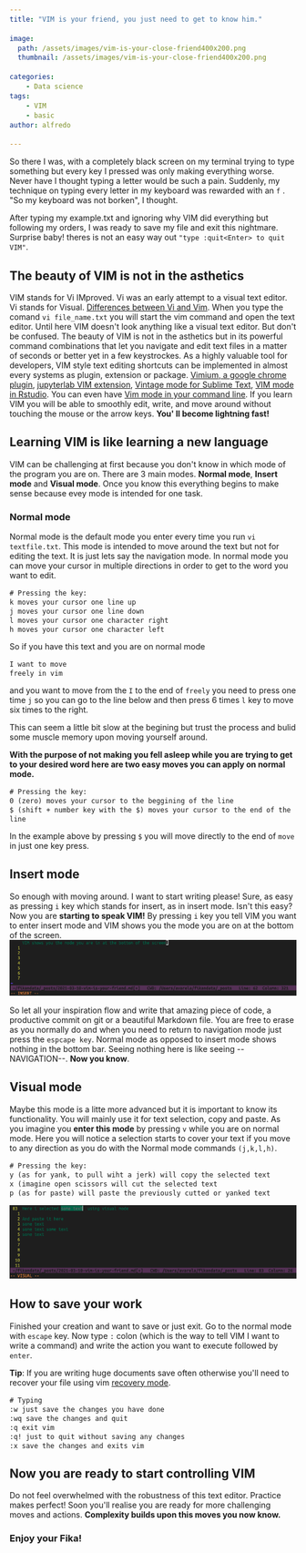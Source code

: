 ```yaml
---
title: "VIM is your friend, you just need to get to know him."

image: 
  path: /assets/images/vim-is-your-close-friend400x200.png
  thumbnail: /assets/images/vim-is-your-close-friend400x200.png

categories:
    - Data science 
tags:
    - VIM 
    - basic 
author: alfredo 

---
```


So there I was, with a completely black screen on my terminal trying to type something but every key I pressed was only making everything worse. Never have I thought typing a letter would be such a pain. 
Suddenly, my technique on typing every letter in my keyboard was rewarded with an `f` . "So my keyboard was not borken", I thought.

After typing my example.txt and ignoring why VIM did everything but following my orders, I was ready to save my file and exit this nightmare. Surprise baby! theres is not an easy way out `"type :quit<Enter> to quit VIM"`. 

## The beauty of VIM is not in the asthetics

VIM stands for Vi IMproved. Vi was an early attempt to a visual text editor. Vi stands for Visual. [Differences between Vi and Vim](https://www.shell-tips.com/linux/vi-vs-vim/). When you type the comand `vi file_name.txt` you will start the vim command and open the text editor. Until here VIM doesn't look anything like a visual text editor. But don't be confused. The beauty of VIM is not in the asthetics but in its powerful command combinations that let you navigate and edit text files in a
matter of seconds or better yet in a few keystrockes. As a highly valuable tool for developers, VIM style text editing shortcuts can be implemented in almost every systems as plugin, extension or package. [Vimium, a google chrome plugin](https://chrome.google.com/webstore/detail/vimium/dbepggeogbaibhgnhhndojpepiihcmeb), [jupyterlab VIM extension](https://pypi.org/project/jupyterlab-vim/), [Vintage mode for Sublime Text](https://www.sublimetext.com/docs/3/vintage.html), [VIM mode in
Rstudio](https://blog.rstudio.com/2015/02/23/rstudio-0-99-preview-vim-mode-improvements/). You can even have [Vim mode in your command line](https://blog.sanctum.geek.nz/vi-mode-in-bash/).  If you learn VIM you will be able to smoothly edit, write, and move around without touching the mouse or the arrow keys. **You' ll become lightning fast!**


## Learning VIM is like learning a new language 

VIM can be challenging at first because you don't know in which mode of the program you are on. There are 3 main modes. **Normal mode**, **Insert mode** and **Visual mode**.  Once you know this everything begins to make sense because evey mode is intended for one task.

### Normal mode 

Normal mode is the default mode you enter every time you run `vi textfile.txt`. This mode is intended to move around the text but not for editing the text.  It is just lets say the navigation mode. 
In normal mode you can move your cursor in multiple directions in order to get to the word you want to edit. 

```
# Pressing the key:
k moves your cursor one line up 
j moves your cursor one line down 
l moves your cursor one character right 
h moves your cursor one character left
```

So if you have this text and you are on normal mode

```
I want to move
freely in vim 
```
and you want to move from the `I` to the end of `freely`  you need to press one time `j` so you can go to the line below and then press 6 times `l` key to move six times to the right. 

This can seem a little bit slow at the begining but trust the process and bulid some muscle memory upon moving yourself around. 

**With the purpose of not making you fell asleep while you are trying to get to your desired word here are two easy moves you can apply on normal mode.** 

```
# Pressing the key:
0 (zero) moves your cursor to the beggining of the line
$ (shift + number key with the $) moves your cursor to the end of the line 
```
In the example above by pressing `$` you will move directly to the end of `move` in just one key press. 


## Insert mode 

So enough with moving around. I want to start writing please! Sure, as easy as pressing `i` key which stands for insert, as in insert mode. Isn't this easy? Now you are **starting to speak VIM!** By pressing `i` key you tell VIM you want to enter insert mode and VIM shows you the mode you are on at the bottom of the screen.
![VIM shows you the mode](/assets/images/vim-shows-the-mode.png)


So let all your inspiration flow and write that amazing piece of code, a productive commit on git or a beautiful Markdown file. You are free to erase as you normally do and when you need to return to navigation mode just press the `espcape key`. 
Normal mode as opposed to insert mode shows nothing in the bottom bar. Seeing nothing here is like seeing -- NAVIGATION--. **Now you know**. 


## Visual mode 

Maybe this mode is a litte more advanced but it is important to know its functionality. You will mainly use it for text selection, copy and paste.  As you imagine you **enter this mode** by pressing `v` while you are on normal mode. Here you will notice a selection starts to cover your text if you move to any direction as you do with the Normal mode commands `(j,k,l,h)`. 

```
# Pressing the key:
y (as for yank, to pull wiht a jerk) will copy the selected text 
x (imagine open scissors will cut the selected text
p (as for paste) will paste the previously cutted or yanked text 
```
![VIM visual mode](/assets/images/vim-visual-mode.png)

## How to save your work 

Finished your creation and want to save or just exit. Go to the normal mode with `escape` key. Now type `:` colon (which is the way to tell VIM I want to write a command)  and write the action you want to execute followed by `enter`. 

**Tip**: If you are writing huge documents save often otherwise you'll need to recover your file using vim [recovery mode](https://vim.fandom.com/wiki/Recovering_files).  

```
# Typing
:w just save the changes you have done 
:wq save the changes and quit 
:q exit vim 
:q! just to quit without saving any changes 
:x save the changes and exits vim 
```



## Now you are ready to start controlling VIM 

Do not feel overwhelmed with the robustness of this text editor. Practice makes perfect! Soon you'll realise you are ready for more challenging moves and actions. **Complexity builds upon this moves you now know.**  



### **Enjoy your Fika!**





